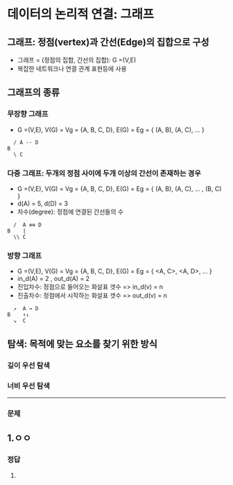 # 데이터의 논리적 연결: 그래프

## 그래프: 정점(vertex)과 간선(Edge)의 집합으로 구성
  - 그래프 = (정점의 집합, 간선의 집합): G =(V,E)
  - 복잡한 네트워크나 연결 관계 표현등에 사용

## 그래프의 종류

### 무장향 그래프
  - G =(V,E), V(G) = Vg = {A, B, C, D}, E(G) = Eg = { (A, B), (A, C), ... }
```
  / A -- D
B  
  \ C
```
### 다중 그래프: 두개의 정점 사이에 두개 이상의 간선이 존재하는 경우
  - G =(V,E), V(G) = Vg = {A, B, C, D}, E(G) = Eg = { (A, B), (A, C), ... , (B, C) }
  - d(A) = 5, d(D) = 3
  - 차수(degree): 정점에 연결된 간선들의 수
```
  /  A ≡≡ D
B    |
  \\ C
```

### 방향 그래프 
  - G =(V,E), V(G) = Vg = {A, B, C, D}, E(G) = Eg = { <A, C>, <A, D>, ... }
  - in_d(A) = 2 , out_d(A) = 2
  - 진입차수: 정점으로 들어오는 화살표 갯수 => in_d(v) = n
  - 진출차수: 정점에서 시작하는 화살표 갯수 => out_d(v) = n

```
  ↗  A → D
B    ↑↓
  ↘  C
```

## 탐색: 목적에 맞는 요소를 찾기 위한 방식

### 깊이 우선 탐색

### 너비 우선 탐색

---
### 문제
  1.ㅇㅇ
---
### 정답
  1. 
